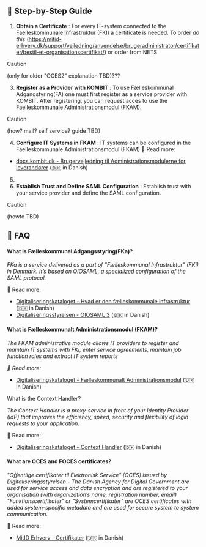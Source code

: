 ## 👣 Step-by-Step Guide

1. **Obtain a Certificate** : For every IT-system connected to the Faelleskommunale Infrastruktur (FKI) a certificate is needed. To order *do this* (https://mitid-erhverv.dk/support/vejledning/anvendelse/brugeradministrator/certifikater/bestil-et-organisationscertifikat/) or order from NETS

> [!CAUTION]
> (only for older "OCES2" explanation TBD)???

3. **Register as a Provider with KOMBIT** : To use Fælleskommunal Adgangstyring(FA) one must first register as a service provider with KOMBIT. After registering, you can request acces to use the Faelleskommunale Administrationsmodul (FKAM).

> [!CAUTION]
> (how? mail? self service? guide TBD)

4. **Configure IT Systems in FKAM** : IT systems can be configured in the Faelleskommunale Administrationsmodul (FKAM)
   📖 Read more:

- [docs.kombit.dk - Brugervejledning til Administrationsmodulerne for
  leverandører](https://docs.kombit.dk/id/3921b1af "docs.kombit.dk") (🇩🇰 in Danish)

5. 
6. **Establish Trust and Define SAML Configuration** : Establish trust with your service provider and define the SAML configuration.

> [!CAUTION]
> (howto TBD)

## 💬 FAQ

#### What is Fælleskommunal Adgangsstyring(FKa)?

*FKa is a service delivered as a part of "Fælleskommunal Infrastruktur" (FKi) in Denmark. It’s based on OIOSAML, a specialized configuration of the SAML protocol.*

📖 Read more:

- [Digitaliseringskataloget - Hvad er den fælleskommunale infrastruktur](https://digitaliseringskataloget.dk/om-den-f%C3%A6lleskommunale-infrastruktur "digitaliseringskataloget.dk") (🇩🇰 in Danish)
- [Digitaliseringsstyrelsen - OIOSAML 3](https://digst.dk/it-loesninger/nemlog-in/anvendelse/oiosaml-3/ "digst.dk") (🇩🇰 in Danish)


#### What is Fælleskommunalt Administrationsmodul (FKAM)?

*The FKAM administrative module allows IT providers to register and maintain IT systems with FKi, enter service agreements, maintain job function roles and extract IT system reports*

*📖 Read more:*

- [Digitaliseringskataloget - Fælleskommunalt Administrationsmodul](https://digitaliseringskataloget.dk/l%C3%B8sninger/administrationsmodul "digitaliseringskataloget.dk") (🇩🇰 in Danish)

What is the Context Handler?

*The Context Handler is a proxy-service in front of your Identity Provider (IdP) that improves the efficiency, speed, security and flexibility of login requests to your application.*

📖 Read more:

- [Digitaliseringskataloget - Context Handler](https://digitaliseringskataloget.dk/l%C3%B8sninger/adgangsstyring-brugere#ContextHandler "digitaliseringskataloget.dk") (🇩🇰 in Danish)

#### What are OCES and FOCES certificates?

*"Offentlige certifikater til Elektronisk Service" (OCES) issued by Digitaliseringsstyrelsen - The Danish Agency for Digital Government  are used for service access and data encryption and are registered to your organisation (with organization’s name, registration number, email)
"Funktionscertifikater" or "Systemcertifikater" are OCES certificates with added system-specific metadata and are used for secure system to system communication.*

📖 Read more:

- [MitID Erhverv - Certifikater](https://mitid-erhverv.dk/avanceret/certifikater/ "MitID Erhverv") (🇩🇰 in Danish)
